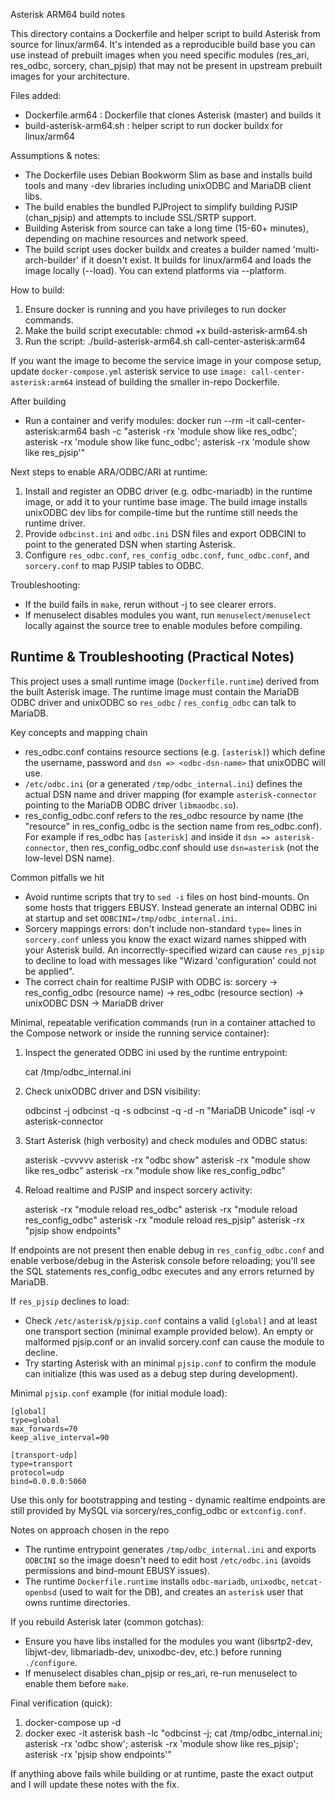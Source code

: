 Asterisk ARM64 build notes

This directory contains a Dockerfile and helper script to build Asterisk from source
for linux/arm64. It's intended as a reproducible build base you can use instead of
prebuilt images when you need specific modules (res_ari, res_odbc, sorcery, chan_pjsip)
that may not be present in upstream prebuilt images for your architecture.

Files added:
- Dockerfile.arm64  : Dockerfile that clones Asterisk (master) and builds it
- build-asterisk-arm64.sh : helper script to run docker buildx for linux/arm64

Assumptions & notes:
- The Dockerfile uses Debian Bookworm Slim as base and installs build tools and
  many -dev libraries including unixODBC and MariaDB client libs.
- The build enables the bundled PJProject to simplify building PJSIP (chan_pjsip)
  and attempts to include SSL/SRTP support.
- Building Asterisk from source can take a long time (15-60+ minutes), depending
  on machine resources and network speed.
- The build script uses docker buildx and creates a builder named
  'multi-arch-builder' if it doesn't exist. It builds for linux/arm64 and
  loads the image locally (--load). You can extend platforms via --platform.

How to build:
1) Ensure docker is running and you have privileges to run docker commands.
2) Make the build script executable: chmod +x build-asterisk-arm64.sh
3) Run the script: ./build-asterisk-arm64.sh call-center-asterisk:arm64

If you want the image to become the service image in your compose setup, update
`docker-compose.yml` asterisk service to use `image: call-center-asterisk:arm64`
instead of building the smaller in-repo Dockerfile.

After building
- Run a container and verify modules:
  docker run --rm -it call-center-asterisk:arm64 bash -c "asterisk -rx 'module show like res_odbc'; asterisk -rx 'module show like func_odbc'; asterisk -rx 'module show like res_pjsip'"

Next steps to enable ARA/ODBC/ARI at runtime:
1) Install and register an ODBC driver (e.g. odbc-mariadb) in the runtime image, or
   add it to your runtime base image. The build image installs unixODBC dev libs
   for compile-time but the runtime still needs the runtime driver.
2) Provide `odbcinst.ini` and `odbc.ini` DSN files and export ODBCINI to point
   to the generated DSN when starting Asterisk.
3) Configure `res_odbc.conf`, `res_config_odbc.conf`, `func_odbc.conf`, and
   `sorcery.conf` to map PJSIP tables to ODBC.

Troubleshooting:
- If the build fails in `make`, rerun without -j to see clearer errors.
- If menuselect disables modules you want, run `menuselect/menuselect` locally
  against the source tree to enable modules before compiling.

Runtime & Troubleshooting (Practical Notes)
-----------------------------------------

This project uses a small runtime image (`Dockerfile.runtime`) derived from the
built Asterisk image. The runtime image must contain the MariaDB ODBC driver
and unixODBC so `res_odbc` / `res_config_odbc` can talk to MariaDB.

Key concepts and mapping chain
- res_odbc.conf contains resource sections (e.g. `[asterisk]`) which define
  the username, password and `dsn => <odbc-dsn-name>` that unixODBC will use.
- `/etc/odbc.ini` (or a generated `/tmp/odbc_internal.ini`) defines the
  actual DSN name and driver mapping (for example `asterisk-connector` pointing
  to the MariaDB ODBC driver `libmaodbc.so`).
- res_config_odbc.conf refers to the res_odbc resource by name (the "resource"
  in res_config_odbc is the section name from res_odbc.conf). For example
  if res_odbc has `[asterisk]` and inside it `dsn => asterisk-connector`, then
  res_config_odbc.conf should use `dsn=asterisk` (not the low-level DSN name).

Common pitfalls we hit
- Avoid runtime scripts that try to `sed -i` files on host bind-mounts. On some
  hosts that triggers EBUSY. Instead generate an internal ODBC ini at startup
  and set `ODBCINI=/tmp/odbc_internal.ini`.
- Sorcery mappings errors: don't include non-standard `type=` lines in
  `sorcery.conf` unless you know the exact wizard names shipped with your
  Asterisk build. An incorrectly-specified wizard can cause `res_pjsip` to
  decline to load with messages like "Wizard 'configuration' could not be
  applied".
- The correct chain for realtime PJSIP with ODBC is:
  sorcery -> res_config_odbc (resource name) -> res_odbc (resource section)
  -> unixODBC DSN -> MariaDB driver

Minimal, repeatable verification commands (run in a container attached to the
Compose network or inside the running service container):

1) Inspect the generated ODBC ini used by the runtime entrypoint:

    cat /tmp/odbc_internal.ini

2) Check unixODBC driver and DSN visibility:

    odbcinst -j
    odbcinst -q -s
    odbcinst -q -d -n "MariaDB Unicode"
    isql -v asterisk-connector <user> <pass>

3) Start Asterisk (high verbosity) and check modules and ODBC status:

    asterisk -cvvvvv
    asterisk -rx "odbc show"
    asterisk -rx "module show like res_odbc"
    asterisk -rx "module show like res_config_odbc"

4) Reload realtime and PJSIP and inspect sorcery activity:

    asterisk -rx "module reload res_odbc"
    asterisk -rx "module reload res_config_odbc"
    asterisk -rx "module reload res_pjsip"
    asterisk -rx "pjsip show endpoints"

If endpoints are not present then enable debug in `res_config_odbc.conf` and
enable verbose/debug in the Asterisk console before reloading; you'll see
the SQL statements res_config_odbc executes and any errors returned by MariaDB.

If `res_pjsip` declines to load:
- Check `/etc/asterisk/pjsip.conf` contains a valid `[global]` and at least one
  transport section (minimal example provided below). An empty or malformed
  pjsip.conf or an invalid sorcery.conf can cause the module to decline.
- Try starting Asterisk with an minimal `pjsip.conf` to confirm the module can
  initialize (this was used as a debug step during development).

Minimal `pjsip.conf` example (for initial module load):

    [global]
    type=global
    max_forwards=70
    keep_alive_interval=90

    [transport-udp]
    type=transport
    protocol=udp
    bind=0.0.0.0:5060

Use this only for bootstrapping and testing - dynamic realtime endpoints are
still provided by MySQL via sorcery/res_config_odbc or `extconfig.conf`.

Notes on approach chosen in the repo
- The runtime entrypoint generates `/tmp/odbc_internal.ini` and exports
  `ODBCINI` so the image doesn't need to edit host `/etc/odbc.ini` (avoids
  permissions and bind-mount EBUSY issues).
- The runtime `Dockerfile.runtime` installs `odbc-mariadb`, `unixodbc`,
  `netcat-openbsd` (used to wait for the DB), and creates an `asterisk` user
  that owns runtime directories.

If you rebuild Asterisk later (common gotchas):
- Ensure you have libs installed for the modules you want (libsrtp2-dev,
  libjwt-dev, libmariadb-dev, unixodbc-dev, etc.) before running `./configure`.
- If menuselect disables chan_pjsip or res_ari, re-run menuselect to enable
  them before `make`.

Final verification (quick):

1) docker-compose up -d
2) docker exec -it asterisk bash -lc "odbcinst -j; cat /tmp/odbc_internal.ini; asterisk -rx 'odbc show'; asterisk -rx 'module show like res_pjsip'; asterisk -rx 'pjsip show endpoints'"

If anything above fails while building or at runtime, paste the exact output
and I will update these notes with the fix.

